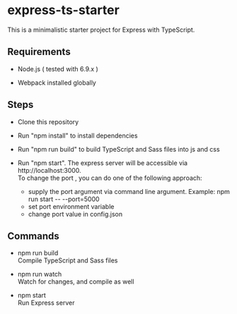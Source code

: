 # express-ts-starter

This is a minimalistic starter project for Express with TypeScript.  

## Requirements ##

- Node.js ( tested with 6.9.x )

- Webpack installed globally 

## Steps ##

- Clone this repository 

- Run "npm install" to install dependencies

- Run "npm run build" to build TypeScript and Sass files into js and css

- Run "npm start". The express server will be accessible via http://localhost:3000.  
  To change the port , you can do one of the following approach:   
  
  - supply the port argument via command line argument. Example: npm run start -- --port=5000
  - set port environment variable
  - change port value in config.json 

## Commands ##

- npm run build  
  Compile TypeScript and Sass files

- npm run watch  
  Watch for changes, and compile as well

- npm start   
  Run Express server

   



